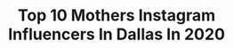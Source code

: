 ---
title: Top 10 Mothers Instagram Influencers In Dallas In 2020
description: >-
  Find top mothers Instagram influencers in Dallas in 2020. Most popular hashtags: #love #dallas #happy #letthembelittle.
platform: Instagram
profiles:
  - username: "iinkstar_pinkyy"
    fullname: >-
      Pinkyy Montana❣️
    location: "United States"
    followers: 142512
    engagement: 131
    commentsToLikes: 0.062975
    id: ck8szkvedou700j78u9jkqdoo
    verified: false
    hashtags: "#single, #onlyfans, #impinkyybitch, #wce"
  - username: "ty_static"
    fullname: >-
      Ty Cain, The Model
    location: "United States"
    followers: 6128
    engagement: 730
    commentsToLikes: 0.064745
    id: ck8syrsdglra40j78honc5wab
    verified: false
    hashtags: "#entrepreneur, #lost, #hawaii, #patpat"
  - username: "krystlestarrwars"
    fullname: >-
      🌟Krystle Starr🌟
    location: "United States"
    followers: 74961
    engagement: 296
    commentsToLikes: 0.023411
    id: ck6tm051l6ych0j71piv98080
    verified: false
    hashtags: "#wolverine, #legoaddict, #disco, #positive"
  - username: "chefakiraback"
    fullname: >-
      Akira Back (백승욱)
    location: "United States"
    followers: 40594
    engagement: 446
    commentsToLikes: 0.006058
    id: ck139ht1yldh50i19eap9rqqr
    verified: true
    hashtags: "#wakeup, #groceryshopping, #beveryhills, #camo"
  - username: "charmazing_1"
    fullname: >-
      Charmaine Christie-Primo
    location: "United States"
    followers: 2389
    engagement: 755
    commentsToLikes: 0.086644
    id: ck8sw2ns1dkc00j789ypwkidh
    verified: false
    hashtags: "#funnygirls, #haha, #memegang, #blackexcellence"
  - username: "jennifernicole.1"
    fullname: >-
      Jennifer Nicole
    location: "United States"
    followers: 2190
    engagement: 2530
    commentsToLikes: 0.265286
    id: ck5q1fo3jar9g0i11y8dsy37v
    verified: false
    hashtags: "#wellnessjourney, #ourdailylifestyleee, #emergencycsection, #westayinspireddaily"
  - username: "tinklesherpants"
    fullname: >-
      Stephanie Hanrahan
    location: "United States"
    followers: 14444
    engagement: 352
    commentsToLikes: 0.054310
    id: ck0u18bytw0t10i19e5kdte3x
    verified: false
    hashtags: "#dfwblogger, #candidchildhood, #autismwarrior, #fitmom"
  - username: "theselvafamily"
    fullname: >-
      Mommy & Me Fashion Family
    location: "United States"
    followers: 17208
    engagement: 1080
    commentsToLikes: 0.034178
    id: ck6u2o4u4sxy20j71pisgaowo
    verified: false
    hashtags: "#babygirls, #vloggingfamily, #mommyandmefashion, #femaleentreprenuer"
  - username: "julian_chua"
    fullname: >-
      Julian Chua
    location: "United States"
    followers: 19105
    engagement: 394
    commentsToLikes: 0.039278
    id: ck5hp9gb2qz4e0i11gxvy58bt
    verified: false
    hashtags: "#gilbertoramirez, #homefitness, #shreveport, #closecall"
  - username: "accordingtotia"
    fullname: >-
      Tia | TheMillennialWivesClub
    location: "United States"
    followers: 23262
    engagement: 199
    commentsToLikes: 0.033708
    id: ck5cgu2rnpjrl0i11yueer1as
    verified: false
    hashtags: "#millennialwife, #vitamins, #couplesandcocktails, #inspiration"
---